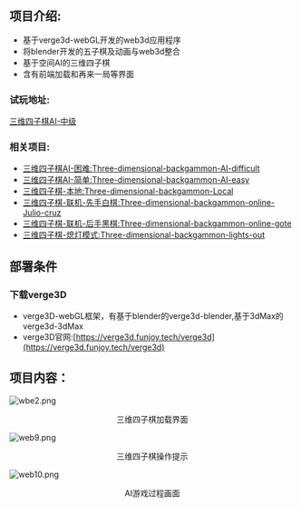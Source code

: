 ## 项目介绍:
- 基于verge3d-webGL开发的web3d应用程序
- 将blender开发的五子棋及动画与web3d整合
- 基于空间AI的三维四子棋
- 含有前端加载和再来一局等界面

### 试玩地址:
[三维四子棋AI-中级](https://f01-1309918226.file.myqcloud.com/92/2022/06/14/KarGoBang5/loading.html?x-cos-traffic-limit=819200)


### 相关项目:
- [三维四子棋AI-困难:Three-dimensional-backgammon-AI-difficult](https://github.com/MrOwenovo/Three-dimensional-backgammon-AI-difficult) <br>
- [三维四子棋AI-简单:Three-dimensional-backgammon-AI-easy](https://github.com/MrOwenovo/Three-dimensional-backgammon-AI-easy) <br>
- [三维四子棋-本地:Three-dimensional-backgammon-Local](https://github.com/MrOwenovo/Three-dimensional-backgammon-local) <br>
- [三维四子棋-联机-先手白棋:Three-dimensional-backgammon-online-Julio-cruz](https://github.com/MrOwenovo/Three-dimensional-backgammon-online-Julio-cruz) <br>
- [三维四子棋-联机-后手黑棋:Three-dimensional-backgammon-online-gote](https://github.com/MrOwenovo/Three-dimensional-backgammon-online-gote) <br>
- [三维四子棋-熄灯模式:Three-dimensional-backgammon-lights-out](https://github.com/MrOwenovo/Three-dimensional-backgammon-lights-out) <br>


## 部署条件
### 下载verge3D
- verge3D-webGL框架，有基于blender的verge3d-blender,基于3dMax的verge3d-3dMax
- verge3D官网:[https://verge3d.funjoy.tech/verge3d](https://verge3d.funjoy.tech/verge3d)

## 项目内容：
![wbe2.png](https://s2.loli.net/2022/07/01/bIhHDMVkUL2Z5Tw.png)
<p align="center">三维四子棋加载界面</p>

![web9.png](https://s2.loli.net/2022/07/01/8oAu592ghDTQMsx.png)
<p align="center">三维四子棋操作提示</p>

![web10.png](https://s2.loli.net/2022/07/01/UcNkqfzlKa5B4JV.png)
<p align="center">AI游戏过程画面</p>
